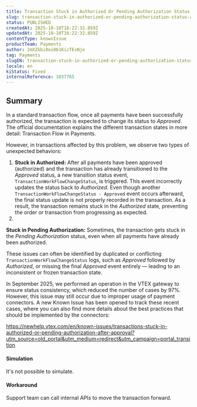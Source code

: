 ```yaml
---
title: Transaction Stuck in Authorized Or Pending Authorization Status After Being Approved
slug: transaction-stuck-in-authorized-or-pending-authorization-status-after-being-approved
status: PUBLISHED
createdAt: 2025-10-10T16:22:32.859Z
updatedAt: 2025-10-10T16:22:32.859Z
contentType: knownIssue
productTeam: Payments
author: 2mXZkbi0oi061KicTExNjo
tag: Payments
slugEN: transaction-stuck-in-authorized-or-pending-authorization-status-after-being-approved
locale: en
kiStatus: Fixed
internalReference: 1037765
---
```


## Summary


In a standard transaction flow, once all payments have been successfully authorized, the transaction is expected to change its status to _Approved_.
The official documentation explains the different transaction states in more detail: Transaction Flow in Payments.

However, in transactions affected by this problem, we observe two types of unexpected behaviors:

1. **Stuck in Authorized:** After all payments have been approved (authorized) and the transaction has already transitioned to the _Approved_ status, a new transition status event, `TransactionWorkFlowChangeStatus`, is triggered. This event incorrectly updates the status back to _Authorized_. Even though another `TransactionWorkFlowChangeStatus - Approved` event occurs afterward, the final status update is not properly recorded in the transaction. As a result, the transaction remains stuck in the _Authorized_ state, preventing the order or transaction from progressing as expected.
2.

**Stuck in Pending Authorization:** Sometimes, the transaction gets stuck in the _Pending Authorization_ status, even when all payments have already been authorized.



These issues can often be identified by duplicated or conflicting `TransactionWorkFlowChangeStatus` logs, such as _Approved_ followed by _Authorized_, or missing the final _Approved_ event entirely — leading to an inconsistent or frozen transaction state.

In September 2025, we performed an operation in the VTEX gateway to ensure status consistency, which reduced the number of cases by 97%. However, this issue may still occur due to improper usage of payment connectors.
A new Known Issue has been opened to track these recent cases, where you can also find more details about the best practices that should be implemented by the connectors:

https://newhelp.vtex.com/en/known-issues/transactions-stuck-in-authorized-or-pending-authorization-after-approval?utm_source=old_portal&utm_medium=redirect&utm_campaign=portal_transition


#### Simulation


It's not possible to simulate.


#### Workaround


Support team can call internal APIs to move the transaction forward.


